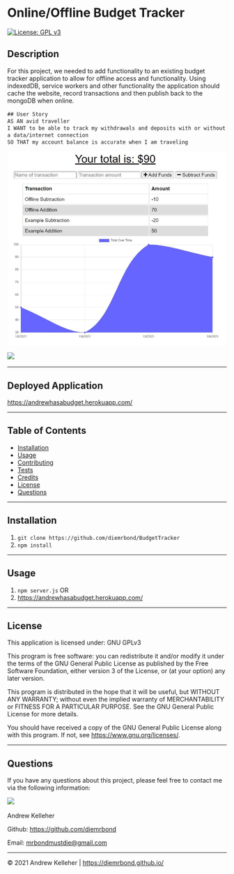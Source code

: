 # Online/Offline Budget Tracker

[![License: GPL v3](https://img.shields.io/badge/License-GPLv3-blue.svg)](https://www.gnu.org/licenses/gpl-3.0)
## Description 
  For this project, we needed to add functionality to an existing budget tracker application to allow for offline access and functionality. Using indexedDB, service workers and other functionality the application should cache the website, record transactions and then publish back to the mongoDB when online.

```
## User Story
AS AN avid traveller
I WANT to be able to track my withdrawals and deposits with or without a data/internet connection
SO THAT my account balance is accurate when I am traveling
```

<img src="assets/img/screenshot.jpg" width="600" /> <br>

<img src="assets/img/demo.gif" width="600" /> <br>



  ---
  ## Deployed Application 
  https://andrewhasabudget.herokuapp.com/
    

  ---
  ## Table of Contents

  * [Installation](#installation)
  * [Usage](#usage)
  * [Contributing](#contributing)
  * [Tests](#tests)
  * [Credits](#credits)
  * [License](#license)
  * [Questions](#questions)



  ---
  ## Installation 
  1. `git clone https://github.com/diemrbond/BudgetTracker` 
  2. `npm install`


  
  ---
  ## Usage 
  1. `npm server.js`
  OR
  1. https://andrewhasabudget.herokuapp.com/



  ---
  ## License 
  This application is licensed under: GNU GPLv3
  
This program is free software: you can redistribute it and/or modify it under the terms of the GNU General Public License as published by the Free Software Foundation, either version 3 of the License, or (at your option) any later version.

This program is distributed in the hope that it will be useful, but WITHOUT ANY WARRANTY; without even the implied warranty of MERCHANTABILITY or FITNESS FOR A PARTICULAR PURPOSE. See the GNU General Public License for more details.

You should have received a copy of the GNU General Public License along with this program. If not, see <https://www.gnu.org/licenses/>.


  
  ---
  ## Questions
  If you have any questions about this project, please feel free to contact me via the following information:

  <img src="https://avatars3.githubusercontent.com/u/32446328?v=4" width="50" />

  Andrew Kelleher

  Github: https://github.com/diemrbond

  Email: [mrbondmustdie@gmail.com](mailto:mrbondmustdie@gmail.com)

  ---
  © 2021 Andrew Kelleher | https://diemrbond.github.io/
